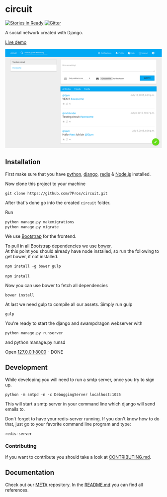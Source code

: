 # circuit

[![Stories in Ready](https://badge.waffle.io/7pros/circuit.png?label=ready&title=Ready)](http://waffle.io/7pros/circuit) [![Gitter](https://badges.gitter.im/Join%20Chat.svg)](https://gitter.im/7Pros/circuit?utm_source=badge&utm_medium=badge&utm_campaign=pr-badge&utm_content=badge)

A social network created with Django.

[Live demo](http://circuit.lunarco.de/)

![Feed screenshot](screenshot.png)

## Installation

First make sure that you have [python](https://www.python.org/), [django](https://docs.djangoproject.com/en/1.8/intro/install/), [redis](http://redis.io/topics/quickstart) & [Node.js](https://nodejs.org/) installed.

Now clone this project to your machine

    git clone https://github.com/7Pros/circuit.git

After that's done go into the created `circuit` folder.

Run

    python manage.py makemigrations
    python manage.py migrate

We use [Bootstrap](http://www.getbootstrap.com/) for the frontend.

To pull in all Bootstrap dependencies we use [bower](http://bower.io/).  
At this point you should already have node installed, so run the following to get bower, if not installed.

    npm install -g bower gulp
    
    npm install

Now you can use bower to fetch all dependencies

    bower install

At last we need gulp to compile all our assets. Simply run gulp

    gulp

You're ready to start the django and swampdragon webserver with

    python manage.py runserver
and
    python manage.py runsd

Open [127.0.0.1:8000](http://127.0.0.1:8000/) - DONE

## Development

While developing you will need to run a smtp server, once you try to sign up.

    python -m smtpd -n -c DebuggingServer localhost:1025
    
This will start a smtp server in your command line which django will send emails to.

Don't forget to have your redis-server running. If you don't know how to do that, just go to your favorite command line program and type:

    redis-server

### Contributing

If you want to contribute you should take a look at [CONTRIBUTING.md](CONTRIBUTING.md).

## Documentation
Check out our [META](https://github.com/7Pros/META) repository. In the [README.md](https://github.com/7Pros/META/blob/master/README.md) you can find all references.
